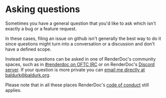 # Asking questions

Sometimes you have a general question that you'd like to ask which isn't exactly a bug or a feature request.

In these cases, filing an issue on github isn't generally the best way to do it since questions might turn into a conversation or a discussion and don't have a defined scope.

Instead these questions can be asked in one of RenderDoc's community spaces, such as in [#renderdoc on OFTC IRC](https://webchat.oftc.net/?channels=renderdoc) or on RenderDoc's [Discord server](https://discord.gg/ahq6yRB). If your question is more private you can [email me directly at baldurk@baldurk.org](mailto:baldurk@baldurk.org).

Please note that in all these places RenderDoc's [code of conduct](../CODE_OF_CONDUCT.md) still applies.
